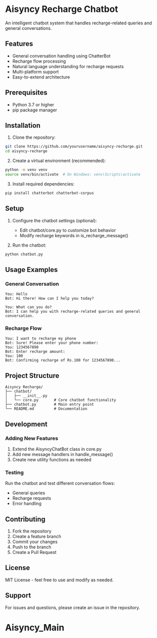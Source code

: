 # Aisyncy Recharge Chatbot

An intelligent chatbot system that handles recharge-related queries and general conversations.

## Features

- General conversation handling using ChatterBot
- Recharge flow processing
- Natural language understanding for recharge requests
- Multi-platform support
- Easy-to-extend architecture

## Prerequisites

- Python 3.7 or higher
- pip package manager

## Installation

1. Clone the repository:
```bash
git clone https://github.com/yourusername/aisyncy-recharge.git
cd aisyncy-recharge
```

2. Create a virtual environment (recommended):
```bash
python -m venv venv
source venv/bin/activate  # On Windows: venv\Scripts\activate
```

3. Install required dependencies:
```bash
pip install chatterbot chatterbot-corpus
```

## Setup

1. Configure the chatbot settings (optional):
   - Edit chatbot/core.py to customize bot behavior
   - Modify recharge keywords in is_recharge_message()

2. Run the chatbot:
```bash
python chatbot.py
```

## Usage Examples

### General Conversation
```
You: Hello
Bot: Hi there! How can I help you today?

You: What can you do?
Bot: I can help you with recharge-related queries and general conversation.
```

### Recharge Flow
```
You: I want to recharge my phone
Bot: Sure! Please enter your phone number:
You: 1234567890
Bot: Enter recharge amount:
You: 100
Bot: Confirming recharge of Rs.100 for 1234567890...
```

## Project Structure

```
Aisyncy Recharge/
├── chatbot/
│   ├── __init__.py
│   └── core.py       # Core chatbot functionality
├── chatbot.py        # Main entry point
└── README.md         # Documentation
```

## Development

### Adding New Features
1. Extend the AisyncyChatBot class in core.py
2. Add new message handlers in handle_message()
3. Create new utility functions as needed

### Testing
Run the chatbot and test different conversation flows:
- General queries
- Recharge requests
- Error handling

## Contributing

1. Fork the repository
2. Create a feature branch
3. Commit your changes
4. Push to the branch
5. Create a Pull Request

## License

MIT License - feel free to use and modify as needed.

## Support

For issues and questions, please create an issue in the repository.
# Aisyncy_Main
